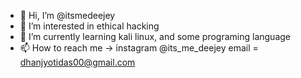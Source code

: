 - 👋 Hi, I’m @itsmedeejey
- 👀 I’m interested in ethical hacking
- 🌱 I’m currently learning kali linux, and some programing language
- 📫 How to reach me -> instagram @its_me_deejey
email = dhanjyotidas00@gmail.com

<!---
itsmedeejey/itsmedeejey is a ✨ special ✨ repository because its `README.md` (this file) appears on your GitHub profile.
You can click the Preview link to take a look at your changes.
--->
